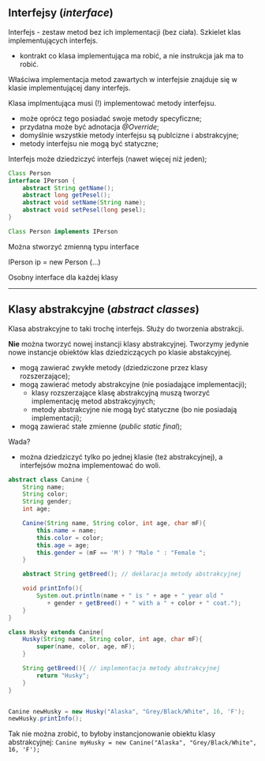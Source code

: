 ## Interfejsy (_interface_)

Interfejs - zestaw metod bez ich implementacji (bez ciała). Szkielet klas implementujących interfejs.
- kontrakt co klasa implementująca ma robić, a nie instrukcja jak ma to robić.

Właściwa implementacja metod zawartych w interfejsie znajduje się w klasie implementującej dany interfejs.

Klasa implmentująca musi (!) implementować metody interfejsu.
- może oprócz tego posiadać swoje metody specyficzne;
- przydatna może być adnotacja _@Override_;
- domyślnie wszystkie metody interfejsu są publcizne i abstrakcyjne;
- metody interfejsu nie mogą być statyczne;

Interfejs może dziedziczyć interfejs (nawet więcej niż jeden);

```JAVA
Class Person
interface IPerson {
    abstract String getName();
    abstract long getPesel();
    abstract void setName(String name);
    abstract void setPesel(long pesel);
}

Class Person implements IPerson
```

Można stworzyć zmienną typu interface

IPerson ip = new Person (...)

Osobny interface dla każdej klasy

---

## Klasy abstrakcyjne (_abstract classes_)

Klasa abstrakcyjne to taki trochę interfejs. Służy do tworzenia abstrakcji.

**Nie** można tworzyć nowej instancji klasy abstrakcyjnej. Tworzymy jedynie nowe instancje obiektów klas dziedziczących po klasie abstakcyjnej.

- mogą zawierać zwykłe metody (dziedziczone przez klasy rozszerzające);
- mogą zawierać metody abstrakcyjne (nie posiadające implementacji);
    - klasy rozszerzające klasę abstrakcyjną muszą tworzyć implementację metod abstrakcyjnych;
    - metody abstrakcyjne nie mogą być statyczne (bo nie posiadają implementacji);
- mogą zawierać stałe zmienne (_public static final_);

Wada?
- można dziedziczyć tylko po jednej klasie (też abstrakcyjnej), a interfejsów można implementować do woli.

```JAVA
abstract class Canine {
    String name;
    String color;
    String gender;
    int age;

    Canine(String name, String color, int age, char mF){
        this.name = name;
        this.color = color;
        this.age = age;
        this.gender = (mF == 'M') ? "Male " : "Female ";
    }

    abstract String getBreed(); // deklaracja metody abstrakcyjnej

    void printInfo(){
        System.out.println(name + " is " + age + " year old "
           + gender + getBreed() + " with a " + color + " coat.");
    }
}

class Husky extends Canine{
    Husky(String name, String color, int age, char mF){
        super(name, color, age, mF);
    }

    String getBreed(){ // implementacja metody abstrakcyjnej
        return "Husky";
    }
}


Canine newHusky = new Husky("Alaska", "Grey/Black/White", 16, 'F');
newHusky.printInfo();
```

Tak nie można zrobić, to byłoby instancjonowanie obiektu klasy abstrakcyjnej:
`Canine myHusky = new Canine("Alaska", "Grey/Black/White", 16, 'F');`
